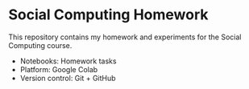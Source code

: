 # Social Computing Homework

This repository contains my homework and experiments for the Social Computing course.  
- Notebooks: Homework tasks  
- Platform: Google Colab  
- Version control: Git + GitHub  
